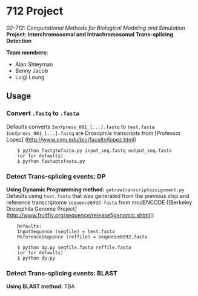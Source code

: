712 Project
===========
_02-712: Computational Methods for Biological Modeling and Simulation_  
**Project: Interchromosomal and Intrachromosomal Trans-splicing Detection**

**Team members:**
+ Alan Shteyman
+ Benny Jacob
+ Luigi Leung

Usage
-----
### Convert `.fastq` to `.fasta`
Defaults converts `IonXpress_001_[...].fastq` to `test.fasta`  
`IonXpress_001_[...].fastq` are Drosophila transcripts from [Professor Lopez]
(http://www.cmu.edu/bio/faculty/lopez.html)  

        $ python fastqtofasta.py input_seq.fastq output_seq.fasta
        (or for defaults)
        $ python fastaqtofasta.py


### Detect Trans-splicing events: DP
**Using Dynamic Programming method:** `getrawtranscriptassignment.py`  
Defaults using `test.fasta` that was generated from the previous step and  
reference transcriptome `sequence6992.fasta` from modENCODE
([Berkeley Drosophila Genome Project]
(http://www.fruitfly.org/sequence/release5genomic.shtml))

        Defaults:
        InputSequence (seqfile) = test.fasta
        ReferenceSequence (reffile) = sequence6992.fasta

        $ python dp.py seqfile.fasta reffile.fasta
        (or for defaults)
        $ python dp.py

### Detect Trans-splicing events: BLAST
**Using BLAST method:** TBA
